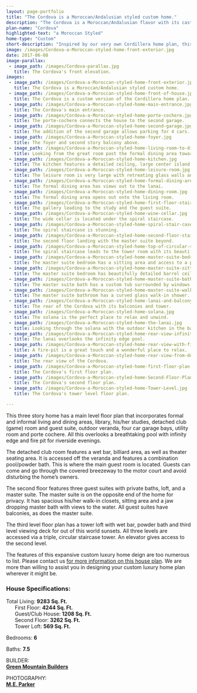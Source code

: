 ```yaml
---
layout: page-portfolio
title: "The Cordova is a Moroccan/Andalusian styled custom home."
description: "The Cordova is a Moroccan/Andalusian flavor with its castellated features, towers, turrets, corbels, terra cotta tiles and Turkish Limestone cladding and accents."
plan-name: "Cordova"
highlighted-text: "a Moroccan Styled"
home-type: "Custom"
short-description: "Inspired by our very own Cordillera home plan, this client wanted to expand it to house their multi-generational family, as well as reflect the styling of their Middle Eastern heritage. The Cordova home design definitely has a more Moroccan/Andalusian flavor to its exterior. With its castellated features, towers, turrets, corbels, terra cotta tiles and Turkish Limestone cladding and accents, it makes an impressive statement. Situated overlooking river frontage, the views are spectacular."
image: /images/Cordova-a-Moroccan-styled-home-front-exterior.jpg
date: 2017-06-08
image-parallax:
 - image_path: /images/Cordova-parallax.jpg
   title: The Cordova's front elevation.
images:
 - image_path: /images/Cordova-a-Moroccan-styled-home-front-exterior.jpg
   title: The Cordova is a Moroccan/Andalusian styled custom home.
 - image_path: /images/Cordova-a-Moroccan-styled-home-front-of-house.jpg
   title: The Cordova is a custom version of the Cordillera home plan.
 - image_path: /images/Cordova-a-Moroccan-styled-home-main-entrance.jpg
   title: The Cordova's main entrance.
 - image_path: /images/Cordova-a-Moroccan-styled-home-porte-cochere.jpg
   title: The porte-cochere connects the house to the second garage.
 - image_path: /images/Cordova-a-Moroccan-styled-home-second-garage.jpg
   title: The addition of the second garage allows parking for 4 cars.
 - image_path: /images/Cordova-a-Moroccan-styled-home-foyer.jpg
   title: The foyer and second story balcony above.
 - image_path: /images/Cordova-a-Moroccan-styled-home-living-room-to-dining-room.jpg
   title: Looking from the great room past the formal dining area towards the kitchen.
 - image_path: /images/Cordova-a-Moroccan-styled-home-kitchen.jpg
   title: The kitchen features a detailed ceiling, large center island and a serving bar.
 - image_path: /images/Cordova-a-Moroccan-styled-home-leisure-room.jpg
   title: The leisure room is very large with retreating glass walls and a detailed tray ceiling.
 - image_path: /images/Cordova-a-Moroccan-styled-home-formal-dining-area.jpg
   title: The formal dining area has views out to the lanai.
 - image_path: /images/Cordova-a-Moroccan-styled-home-dining-room.jpg
   title: The formal dining area opens out onto the living room.
 - image_path: /images/Cordova-a-Moroccan-styled-home-first-floor-stairs.jpg
   title: The gallery leading to the study and the guest suite.
 - image_path: /images/Cordova-a-Moroccan-styled-home-wine-cellar.jpg
   title: The wide cellar is located under the spiral staircase.
 - image_path: /images/Cordova-a-Moroccan-styled-home-spiral-stair-case.jpg
   title: The spiral staircase is stunning.
 - image_path: /images/Cordova-a-Moroccan-styled-home-second-floor-stairs.jpg
   title: The second floor landing with the master suite beyond.
 - image_path: /images/Cordova-a-Moroccan-styled-home-top-of-circular-stairs.jpg
   title: The spiral staircase leads to the tower room with its beautiful ceiling.
 - image_path: /images/Cordova-a-Moroccan-styled-home-master-suite-bedroom.jpg
   title: The master suite bedroom has a sitting area and access to a private balcony.
 - image_path: /images/Cordova-a-Moroccan-styled-home-master-suite-sitting-area.jpg
   title: The master suite bedroom has beautifully detailed barrel ceiling.
 - image_path: /images/Cordova-a-Moroccan-styled-home-master-suite-bath.jpg
   title: The master suite bath has a custom tub surrounded by windows.
 - image_path: /images/Cordova-a-Moroccan-styled-home-master-suite-walkin-shower.jpg
   title: The master suite bathroom has a curved glass walk-in shower.
 - image_path: /images/Cordova-a-Moroccan-styled-home-lanai-and-balcony.jpg
   title: The rear of the Cordova with its balconies and tower.
 - image_path: /images/Cordova-a-Moroccan-styled-home-solana.jpg
   title: The solana is the perfect place to relax and unwind.
 - image_path: /images/Cordova-a-Moroccan-styled-home-the-lanai.jpg
   title: Looking through the solana with the outdoor kitchen in the background and the retreating glass walls of the leisure room on the right.
 - image_path: /images/Cordova-a-Moroccan-styled-home-rear-view-infinity-pool.jpg
   title: The lanai overlooks the infinity edge pool.
 - image_path: /images/Cordova-a-Moroccan-styled-home-rear-view-with-fire-pit.jpg
   title: A fire-pit is a great touch and a wonderful place to relax.
 - image_path: /images/Cordova-a-Moroccan-styled-home-rear-view-from-dock.jpg
   title: The rear view of the Cordova.
 - image_path: /images/Cordova-a-Moroccan-styled-home-first-floor-plan.jpg
   title: The Cordova's first floor plan.
 - image_path: /images/Cordova-a-Moroccan-styled-home-Second-Floor-Plan.jpg
   title: The Cordova's second floor plan.
 - image_path: /images/Cordova-a-Moroccan-styled-home-Tower-Level.jpg
   title: The Cordova's tower level floor plan.

---
```


This three story home has a main level floor plan that incorporates formal and informal living and dining areas, library, his/her studies, detached club (game) room and guest suite, outdoor veranda, four car garage bays, utility room and porte cochere. All this overlooks a breathtaking pool with infinity edge and fire pit for riverside evenings.

The detached club room features a wet bar, billiard area, as well as theater seating area. It is accessed off the veranda and features a combination pool/powder bath. This is where the main guest room is located. Guests can come and go through the covered breezeway to the motor court and avoid disturbing the home’s owners.

The second floor features three guest suites with private baths, loft, and a master suite. The master suite is on the opposite end of the home for privacy. It has spacious his/her walk-in closets, sitting area and a jaw dropping master bath with views to the water. All guest suites have balconies, as does the master suite.

The third level floor plan has a tower loft with wet bar, powder bath and third level viewing deck for out of this world sunsets. All three levels are accessed via a triple, circular staircase tower. An elevator gives access to the second level.

The features of this expansive custom luxury home deign are too numerous to list. Please contact us [for more information on this house plan](https://saterdesign.com/products/cordillera-luxury-mediterranean-style-house-plan). We are more than willing to assist you in designing your custom luxury home plan wherever it might be.

### House Specifications:
Total Living: **9283 Sq. Ft.**<br>
&nbsp;&nbsp;&nbsp;&nbsp;&nbsp;&nbsp;First Floor: **4244 Sq. Ft.**<br>
&nbsp;&nbsp;&nbsp;&nbsp;&nbsp;&nbsp;Guest/Club House: **1208 Sq. Ft.**<br>
&nbsp;&nbsp;&nbsp;&nbsp;&nbsp;&nbsp;Second Floor: **3262 Sq. Ft.**<br>
&nbsp;&nbsp;&nbsp;&nbsp;&nbsp;&nbsp;Tower Loft: **569 Sq. Ft.**<br>

Bedrooms: **6**

Baths: **7.5**

BUILDER:<br>
**[Green Mountain Builders](http://www.greenmountainbuildersswfl.com "Green Mountain Builders")**

PHOTOGRAPHY:<br>
**[M.E. Parker](http://www.meparkerproductions.com/index.htm "M.E. Parker Photography")**
